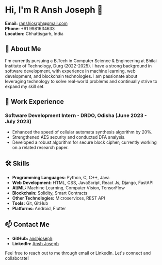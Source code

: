 # Hi, I'm R Ansh Joseph 👋

**Email:** [ranshjosrph@gmail.com](mailto:ranshjosrph@gmail.com)  
**Phone:** +91 9981634633  
**Location:** Chhattisgarh, India  

## 🚀 About Me

I'm currently pursuing a B.Tech in Computer Science & Engineering at Bhilai Institute of Technology, Durg (2022-2025). I have a strong background in software development, with experience in machine learning, web development, and blockchain technologies. I am passionate about leveraging technology to solve real-world problems and continually strive to expand my skill set.


## 💼 Work Experience

### Software Development Intern - DRDO, Odisha (June 2023 - July 2023)
- Enhanced the speed of cellular automata synthesis algorithm by 20%.
- Strengthened AES security and conducted DFA analysis.
- Developed a robust algorithm for secure block cipher; currently working on a related research paper.


## 🛠 Skills

- **Programming Languages:** Python, C, C++, Java
- **Web Development:** HTML, CSS, JavaScript, React Js, Django, FastAPI
- **AI/ML:** Machine Learning, Computer Vision, TensorFlow
- **Blockchain:** Solidity, Smart Contracts
- **Other Technologies:** Microservices, REST API
- **Tools:** Git, GitHub
- **Platforms:** Android, Flutter

## 📫 Contact Me

- **GitHub:** [anshjoseph](https://github.com/anshjoseph)
- **LinkedIn:** [Ansh Joseph](https://www.linkedin.com/in/anshjoseph)

Feel free to reach out to me through email or LinkedIn. Let's connect and collaborate!
